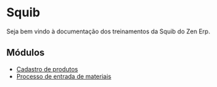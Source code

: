 # Squib

Seja bem vindo à documentação dos treinamentos da Squib do Zen Erp.

## Módulos

* [Cadastro de produtos](products)
* [Processo de entrada de materiais](entradas)
